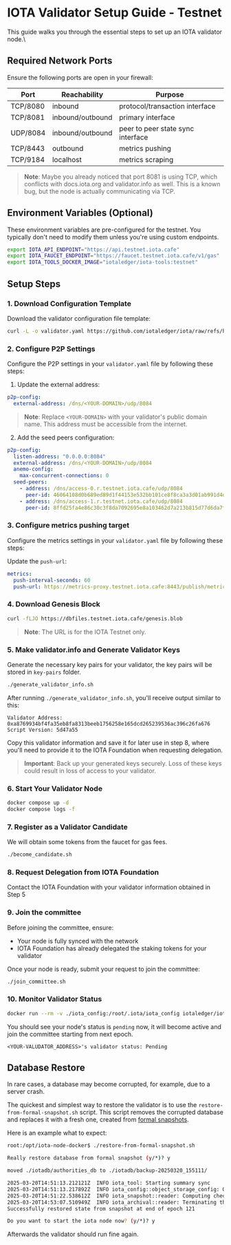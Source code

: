 # IOTA Validator Setup Guide - Testnet

This guide walks you through the essential steps to set up an IOTA validator node.\

## Required Network Ports

Ensure the following ports are open in your firewall:

| Port       | Reachability      | Purpose                           |
|------------|-------------------|-----------------------------------|
| TCP/8080   | inbound          | protocol/transaction interface     |
| TCP/8081   | inbound/outbound | primary interface                 |
| UDP/8084   | inbound/outbound | peer to peer state sync interface |
| TCP/8443   | outbound         | metrics pushing                   |
| TCP/9184   | localhost        | metrics scraping                  |

> **Note**: Maybe you already noticed that port 8081 is using TCP, which conflicts with docs.iota.org and validator.info as well. This is a known bug, but the node is actually communicating via TCP.

## Environment Variables (Optional)

These environment variables are pre-configured for the testnet. You typically don't need to modify them unless you're using custom endpoints.

```bash
export IOTA_API_ENDPOINT="https://api.testnet.iota.cafe"
export IOTA_FAUCET_ENDPOINT="https://faucet.testnet.iota.cafe/v1/gas"
export IOTA_TOOLS_DOCKER_IMAGE="iotaledger/iota-tools:testnet"
```

## Setup Steps

### 1. Download Configuration Template

Download the validator configuration file template:

```bash
curl -L -o validator.yaml https://github.com/iotaledger/iota/raw/refs/heads/develop/nre/config/validator.yaml
```

### 2. Configure P2P Settings

Configure the P2P settings in your `validator.yaml` file by following these steps:

1. Update the external address:
```yaml
p2p-config:
  external-address: /dns/<YOUR-DOMAIN>/udp/8084
```
> **Note**: Replace `<YOUR-DOMAIN>` with your validator's public domain name. This address must be accessible from the internet.

2. Add the seed peers configuration:
```yaml
p2p-config:
  listen-address: "0.0.0.0:8084"
  external-address: /dns/<YOUR-DOMAIN>/udp/8084
  anemo-config:
    max-concurrent-connections: 0
  seed-peers:
    - address: /dns/access-0.r.testnet.iota.cafe/udp/8084
      peer-id: 46064108d0b689ed89d1f44153e532bb101ce8f8ca3a3d01ab991d4dea122cfc
    - address: /dns/access-1.r.testnet.iota.cafe/udp/8084
      peer-id: 8ffd25fa4e86c30c3f8da7092695e8a103462d7a213b815d77d6da7f0a2a52f5
```

### 3. Configure metrics pushing target

Configure the metrics settings in your `validator.yaml` file by following these steps:

Update the `push-url`:

```yaml
metrics:
  push-interval-seconds: 60
  push-url: https://metrics-proxy.testnet.iota.cafe:8443/publish/metrics
```

### 4. Download Genesis Block

```bash
curl -fLJO https://dbfiles.testnet.iota.cafe/genesis.blob
```

> **Note**: The URL is for the IOTA Testnet only.

### 5. Make validator.info and Generate Validator Keys

Generate the necessary key pairs for your validator, the key pairs will be stored in `key-pairs` folder.

```bash
./generate_validator_info.sh
```

After running `./generate_validator_info.sh`, you'll receive output similar to this:

```
Validator Address: 0xa8769934bf4fa35eb8fa8313beeb1756258e165dcd265239536ac396c26fa676
Script Version: 5d47a55
```

Copy this validator information and save it for later use in step 8, where you'll need to provide it to the IOTA Foundation when requesting delegation.

> **Important**: Back up your generated keys securely. Loss of these keys could result in loss of access to your validator.

### 6. Start Your Validator Node

```bash
docker compose up -d
docker compose logs -f
```

### 7. Register as a Validator Candidate

We will obtain some tokens from the faucet for gas fees.

```bash
./become_candidate.sh
```

### 8. Request Delegation from IOTA Foundation

Contact the IOTA Foundation with your validator information obtained in Step 5

### 9. Join the committee

Before joining the committee, ensure:
- Your node is fully synced with the network
- IOTA Foundation has already delegated the staking tokens for your validator

Once your node is ready, submit your request to join the committee:

```bash
./join_committee.sh
```

### 10. Monitor Validator Status

```bash
docker run --rm -v ./iota_config:/root/.iota/iota_config iotaledger/iota-tools:testnet /bin/sh -c "/usr/local/bin/iota validator display-metadata" | grep status
```

You should see your node's status is `pending` now, it will become active and join the committee starting from next epoch.

```
<YOUR-VALUDATOR_ADDRESS>'s validator status: Pending
```

## Database Restore

In rare cases, a database may become corrupted, for example, due to a server crash.

The quickest and simplest way to restore the validator is to use the `restore-from-formal-snapshot.sh` script. This script removes the corrupted database and replaces it with a fresh one, created from [formal snapshots](https://docs.iota.org/operator/snapshots).

Here is an example what to expect:

```bash
root:/opt/iota-node-docker$ ./restore-from-formal-snapshot.sh

Really restore database from formal snapshot (y/*)? y

moved ./iotadb/authorities_db to ./iotadb/backup-20250320_155111/

2025-03-20T14:51:13.212121Z  INFO iota_tool: Starting summary sync
2025-03-20T14:51:13.217892Z  INFO iota_config::object_storage_config: Object Store directory=Some("/opt/iota/db/snapshot") object_store_type="File"
2025-03-20T14:51:22.538612Z  INFO iota_snapshot::reader: Computing checksums
2025-03-20T14:53:07.510949Z  INFO iota_archival::reader: Terminating the manifest sync loop
Successfully restored state from snapshot at end of epoch 121

Do you want to start the iota node now? (y/*)? y

```

Afterwards the validator should run fine again.